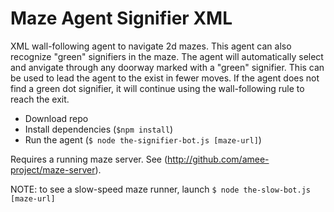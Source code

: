 # Maze Agent Signifier XML

XML wall-following agent to navigate 2d mazes. This agent can also recognize "green" signifiers in the maze. The agent will automatically select and anvigate through any doorway marked with a "green" signifier. This can be used to lead the agent to the exist in fewer moves. If the agent does not find a green dot signifier, it will continue using the wall-following rule to reach the exit.

 * Download repo
 * Install dependencies (`$npm install`)
 * Run the agent (`$ node the-signifier-bot.js [maze-url]`)
 
Requires a running maze server. See (http://github.com/amee-project/maze-server). 

NOTE: to see a slow-speed maze runner, launch `$ node the-slow-bot.js [maze-url]` 

